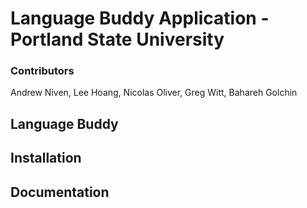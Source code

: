 # Language Buddy Application - Portland State University 


### Contributors
Andrew Niven, Lee Hoang, Nicolas Oliver, Greg Witt, Bahareh Golchin



## Language Buddy 



## Installation 



## Documentation 

